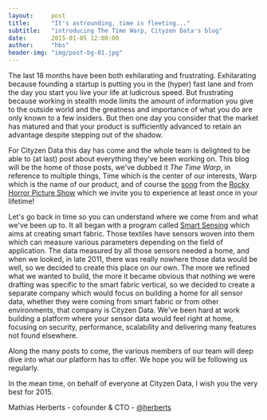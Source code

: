```yaml
---
layout:     post
title:      "It's astrounding, time is fleeting..."
subtitle:   "introducing The Time Warp, Cityzen Data's blog"
date:       2015-01-05 12:00:00
author:     "hbs"
header-img: "img/post-bg-01.jpg"
---
```


The last 18 months have been both exhilarating and frustrating. Exhilarating because founding a startup is putting you in the (hyper) fast lane and from the day you start you live your life at ludicrous speed. But frustrating because working in stealth mode limits the amount of information you give to the outside world and the greatness and importance of what you do are only known to a few insiders. But then one day you consider that the market has matured and that your product is sufficiently advanced to retain an advantage despite stepping out of the shadow.

For Cityzen Data this day has come and the whole team is delighted to be able to (at last) post about everything they've been working on. This blog will be the home of those posts, we've dubbed it _The Time Warp_, in reference to multiple things, Time which is the center of our interests, Warp which is the name of our product, and of course the <a href="https://www.youtube.com/watch?v=umj0gu5nEGs">song</a> from the <a href="http://en.wikipedia.org/wiki/The_Rocky_Horror_Picture_Show">Rocky Horror Picture Show</a> which we invite you to experience at least once in your lifetime!

Let's go back in time so you can understand where we come from and what we've been up to. It all began with a program called <a href="http://www.smartsensing.fr/en">Smart Sensing</a> which aims at creating smart fabric. Those textiles have sensors woven into them which can measure various parameters depending on the field of application. The data measured by all those sensors needed a home, and when we looked, in late 2011, there was really nowhere those data would be well, so we decided to create this place on our own. The more we refined what we wanted to build, the more it became obvious that nothing we were drafting was specific to the smart fabric vertical, so we decided to create a separate company which would focus on building a home for all sensor data, whether they were coming from smart fabric or from other environments, that company is Cityzen Data. We've been hard at work building a platform where your sensor data would feel right at home, focusing on security, performance, scalability and delivering many features not found elsewhere.

Along the many posts to come, the various members of our team will deep dive into what our platform has to offer. We hope you will be following us regularly.

In the mean time, on behalf of everyone at Cityzen Data, I wish you the very best for 2015.

Mathias Herberts - cofounder & CTO - <a href="http://twitter.com/herberts">@herberts</a>
